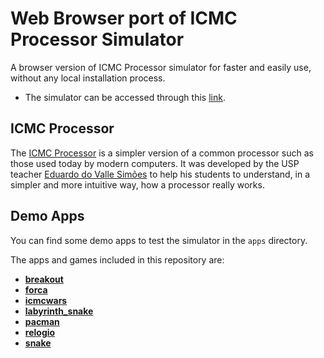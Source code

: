 # Web Browser port of ICMC Processor Simulator

A browser version of ICMC Processor simulator for faster and easily use, without any local installation process.

- The simulator can be accessed through this [link](https://thiagoambiel.github.io/SimuladorICMC/).

## ICMC Processor

The [ICMC Processor](https://github.com/simoesusp/Processador-ICMC) is a simpler version of a common processor such as those used today by modern computers.
It was developed by the USP teacher [Eduardo do Valle Simões](https://github.com/simoesusp) to help his students to understand, in a simpler and more intuitive way, how a processor really works.

## Demo Apps

You can find some demo apps to test the simulator in the `apps` directory.

The apps and games included in this repository are:

- [**breakout**](https://github.com/thiagoambiel/SimuladorICMC/tree/main/apps/breakout)
- [**forca**](https://github.com/thiagoambiel/SimuladorICMC/tree/main/apps/forca)
- [**icmcwars**](https://github.com/thiagoambiel/SimuladorICMC/tree/main/apps/icmcwars)
- [**labyrinth_snake**](https://github.com/thiagoambiel/SimuladorICMC/tree/main/apps/labyrinth_snake)
- [**pacman**](https://github.com/thiagoambiel/SimuladorICMC/tree/main/apps/pacman)
- [**relogio**](https://github.com/thiagoambiel/SimuladorICMC/tree/main/apps/relogio)
- [**snake**](https://github.com/thiagoambiel/SimuladorICMC/tree/main/apps/snake)
